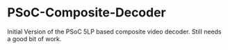 # PSoC-Composite-Decoder
Initial Version of the PSoC 5LP based composite video decoder.  Still needs a good bit of work.
